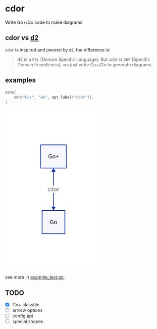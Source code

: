 # cdor

Write Go+/Go code to make diagrams.

## cdor vs [d2](https://d2lang.com)

`cdor` is inspired and pwored by `d2`, the difference is:

> d2 is a `DSL` (Domain Specific Language), But cdor is `SDF` (Specific Domain Friendliness), we just write Go+/Go to generate diagrams.

## examples


```c
cons(
	con("Go+", "Go", opt.label("cdor")),
)
```

<img src='hello.svg' width='62%'/>

see more in [example_test.go](example_test.go).

## TODO

- [x] Go+ classfile
- [ ] arrorw options
- [ ] config api
- [ ] special shapes
